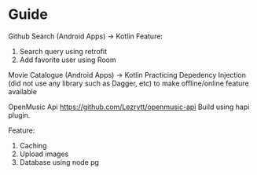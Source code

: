 # Guide
 Github Search (Android Apps) -> Kotlin
  Feature:
   1. Search query using retrofit
   2. Add favorite user using Room

Movie Catalogue (Android Apps) -> Kotlin
  Practicing Depedency Injection (did not use any library such as Dagger, etc) to make offline/online feature available

OpenMusic Api
https://github.com/Lezrytt/openmusic-api
 Build using hapi plugin.
 
 
  Feature:
  1. Caching
  2. Upload images
  3. Database using node pg

